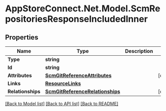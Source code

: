 # AppStoreConnect.Net.Model.ScmRepositoriesResponseIncludedInner

## Properties

Name | Type | Description | Notes
------------ | ------------- | ------------- | -------------
**Type** | **string** |  | 
**Id** | **string** |  | 
**Attributes** | [**ScmGitReferenceAttributes**](ScmGitReferenceAttributes.md) |  | [optional] 
**Links** | [**ResourceLinks**](ResourceLinks.md) |  | 
**Relationships** | [**ScmGitReferenceRelationships**](ScmGitReferenceRelationships.md) |  | [optional] 

[[Back to Model list]](../README.md#documentation-for-models) [[Back to API list]](../README.md#documentation-for-api-endpoints) [[Back to README]](../README.md)

